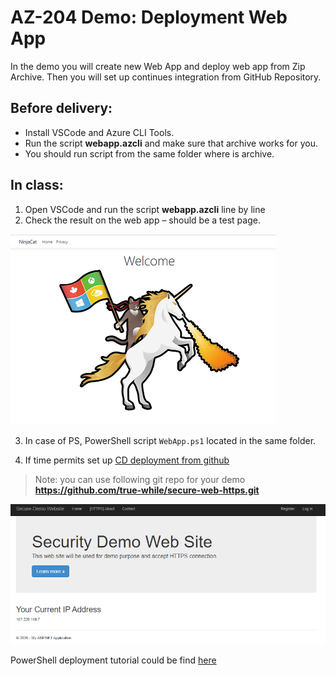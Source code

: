 # AZ-204 Demo: Deployment Web App

In the demo you will create new Web App and deploy web app from Zip Archive. Then you will set up continues integration from GitHub Repository.

## Before delivery:

- Install VSCode and Azure CLI Tools.
- Run the script **webapp.azcli** and make sure that archive works for you.
- You should run script from the same folder where is archive.

## In class:

1. Open VSCode and run the script **webapp.azcli** line by line
2. Check the result on the web app – should be a test page.

![Test page](testpage.png)

3. In case of PS, PowerShell script `WebApp.ps1` located in the same folder.

4. If time permits set up [CD deployment from github](https://docs.microsoft.com/en-us/azure/app-service/deploy-continuous-deployment)

> Note: you can use following git repo for your demo **https://github.com/true-while/secure-web-https.git**

![Git page](gitpage.png)

PowerShell deployment  tutorial could be find [here](https://docs.microsoft.com/en-us/azure/app-service/scripts/powershell-deploy-staging-environment)